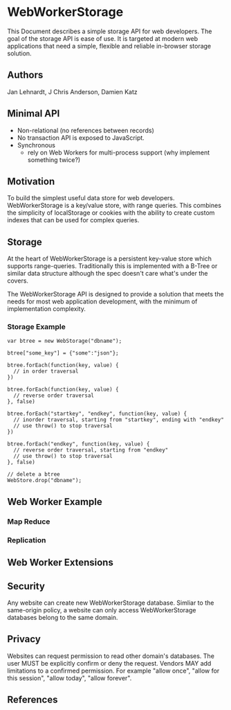 # WebWorkerStorage

This Document describes a simple storage API for web developers. The goal of the storage API is ease of use. It is targeted at modern web applications that need a simple, flexible and reliable in-browser storage solution.


## Authors

Jan Lehnardt, J Chris Anderson, Damien Katz


## Minimal API
  - Non-relational (no references between records)
  - No transaction API is exposed to JavaScript.
  - Synchronous
    - rely on Web Workers for multi-process support (why implement something twice?)

## Motivation
  To build the simplest useful data store for web developers. WebWorkerStorage is a key/value store, with range queries. This combines the simplicity of localStorage or cookies with the ability to create custom indexes that can be used for complex queries.
  
## Storage
  At the heart of WebWorkerStorage is a persistent key-value store which supports range-queries. Traditionally this is implemented with a B-Tree or similar data structure although the spec doesn't care what's under the covers.
  
  The WebWorkerStorage API is designed to provide a solution that meets the needs for most web application development, with the minimum of implementation complexity.
  

### Storage Example



    var btree = new WebStorage("dbname");
    
    btree["some_key"] = {"some":"json"};
    
    btree.forEach(function(key, value) {
      // in order traversal
    })
    
    btree.forEach(function(key, value) {
      // reverse order traversal
    }, false)
    
    btree.forEach("startkey", "endkey", function(key, value) {
      // inorder traversal, starting from "startkey", ending with "endkey"
      // use throw() to stop traversal
    })
    
    btree.forEach("endkey", function(key, value) {
      // reverse order traversal, starting from "endkey"
      // use throw() to stop traversal
    }, false)
    
    // delete a btree
    WebStore.drop("dbname");


## Web Worker Example

### Map Reduce

### Replication

## Web Worker Extensions

## Security

Any website can create new WebWorkerStorage database. Simliar to the same-origin policy, a website can only access WebWorkerStorage databases belong to the same domain.


## Privacy

Websites can request permission to read other domain's databases. The user MUST be explicitly confirm or deny the request. Vendors MAY add limitations to a confirmed permission. For example "allow once", "allow for this session", "allow today", "allow forever".


## References

[WW-message-passing]: http://www.whatwg.org/specs/web-workers/current-work/#handler-worker-onmessage



